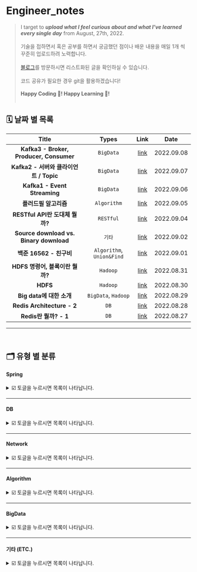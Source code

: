 # Engineer_notes

> I target to _**upload what I feel curious about and what I've learned every single day**_ from August, 27th, 2022. <br/><br/>
> 기술을 접하면서 혹은 공부를 하면서 궁금했던 점이나 배운 내용을 매일 1개 씩 꾸준히 업로드하려 노력합니다. <br/><br/>
> [블로그](https://velog.io/@jungedlin)를 방문하시면 리스트화된 글을 확인하실 수 있습니다. <br/><br/> 
> 코드 공유가 필요한 경우 git을 활용하겠습니다! <br/><br/>
> **Happy Coding 💙! Happy Learning 🎈!**<br/><br/>

## 🗓 날짜 별 목록

| Title | Types | Link | Date | 
| :-----------: | :------------: | :------------: | :------------: |
| **Kafka3 - Broker, Producer, Consumer** |  ```BigData```   |  [link](https://velog.io/@jungedlin/Kafka3) | 2022.09.08 |
| **Kafka2 - 서버와 클라이언트 / Topic** |  ```BigData```   |  [link](https://velog.io/@jungedlin/Kafka2) | 2022.09.07 |
| **Kafka1 - Event Streaming** |  ```BigData```   |  [link](https://velog.io/@jungedlin/Kafka1) | 2022.09.06 |
| **플러드필 알고리즘** |  ```Algorithm```   |  [link](https://velog.io/@jungedlin/FloodFill) | 2022.09.05 |
| **RESTful API란 도대체 뭘까?** |  ```RESTful```   |  [link](https://velog.io/@jungedlin/REST-API) | 2022.09.04 |
| **Source download vs. Binary download** |  ```기타```  |  [link](https://velog.io/@jungedlin/백준-16562-친구비) | 2022.09.02 |
| **백준 16562 - 친구비** |  ```Algorithm```, ```Union&Find```   |  [link](https://velog.io/@jungedlin/백준-16562-친구비) | 2022.09.01 |
| **HDFS 명령어, 블록이란 뭘까?** |  ```Hadoop```   |  [link](https://velog.io/@jungedlin/Hadoop3) | 2022.08.31 |
| **HDFS** |   ```Hadoop```   |  [link](https://velog.io/@jungedlin/Hadoop2) | 2022.08.30 |
| **Big data에 대한 소개**  |    ```BigData```, ```Hadoop```   |  [link](https://velog.io/@jungedlin/Hadoop1) | 2022.08.29 |
| **Redis Architecture - 2**  |    ```DB```    |  [link](https://velog.io/@jungedlin/Redis란-뭘까-2) | 2022.08.28 |
| **Redis란 뭘까? - 1**  |   ```DB```   | [link](https://velog.io/@jungedlin/Redis란-뭘까-1) | 2022.08.27 | 


---
<br/>

## 🗂 유형 별 분류

#### Spring
<details markdown="1"> 
<summary> ☑️ 토글을 누르시면 목록이 나타납니다. </summary>

| No. |Title | Link |
|:-----------: | :------------: | :------------: |
|1.| **would be updated soon** | [link]() |

</details>

---

#### DB
<details markdown="1"> 
<summary> ☑️ 토글을 누르시면 목록이 나타납니다. </summary>

| No. |Title | Link |
|:-----------: |:-----------: | :------------: |
|1. |**Redis란 뭘까? - 1**  |[link](https://velog.io/@jungedlin/Redis란-뭘까-1) |
|2. |**Redis Architecture - 2**  |[link](https://velog.io/@jungedlin/Redis란-뭘까-2) |
</details>

---

#### Network
<details markdown="1"> 
<summary> ☑️ 토글을 누르시면 목록이 나타납니다. </summary>

| No. |Title | Link |
|:-----------: | :------------: | :------------: |
|1.| **would be updated soon** | [link]() |
</details>

---

#### Algorithm
<details markdown="1"> 
<summary> ☑️ 토글을 누르시면 목록이 나타납니다. </summary>

| No. |Title | Types | Link |
|:-----------: |:-----------: | :------------: | :------------: |
|1.| **백준 16562 - 친구비** |  ```Union&Find```   |  [link](https://velog.io/@jungedlin/백준-16562-친구비) | 
|2.| **플러드필 알고리즘** |```BFS```|[link](https://velog.io/@jungedlin/FloodFill) |
</details>

---

#### BigData
<details markdown="1"> 
<summary> ☑️ 토글을 누르시면 목록이 나타납니다. </summary>

| No. |Title | Link |
|:-----------: | :------------: | :------------: |
|1. |**HDFS** |[link](https://velog.io/@jungedlin/Hadoop2) |
|2. |**HDFS 명령어, 블록이란 뭘까?** |[link](https://velog.io/@jungedlin/Hadoop3)|
|3.  |**Kafka1 - Event Streaming** |[link](https://velog.io/@jungedlin/Kafka1) |
|4. |  **Kafka2 - 서버와 클라이언트 / Topic** |  [link](https://velog.io/@jungedlin/Kafka2) | 
|5. | **Kafka3 - Broker / Replication** |  [link](https://velog.io/@jungedlin/Kafka3) |
</details>

---

#### 기타 (ETC.)
<details markdown="1"> 
<summary> ☑️ 토글을 누르시면 목록이 나타납니다. </summary>

| No. |Title | Types | Link | 
| :-----------: | :------------: | :------------: | :------------: |
|1. | **Source download vs. Binary download** |  ```Linux```  |  [link](https://velog.io/@jungedlin/Source-vs-Binary) |
|2. | **RESTful API란 도대체 뭘까?** |  ```RESTful```   |  [link](https://velog.io/@jungedlin/REST-API) | 
</details>









